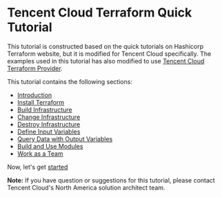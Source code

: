 # Tencent Cloud Terraform Quick Tutorial

This tutorial is constructed based on the quick tutorials on Hashicorp Terraform website, but it is modified for Tencent Cloud specifically. The examples used in this tutorial has also modified to use [Tencent Cloud Terraform Provider](https://registry.terraform.io/providers/tencentcloudstack/tencentcloud/latest/docs).

This tutorial contains the following sections:
- [Introduction](./docs/01-introduction.md)
- [Install Terraform](./docs/02-installation.md)
- [Build Infrastructure](./docs/03-build-infra.md)
- [Change Infrastructure](./docs/04-change-infra.md)
- [Destroy Infrastructure](./docs/05-destroy-infra.md)
- [Define Input Variables](./docs/06-define-inputs.md)
- [Query Data with Output Variables](./docs/07-query-outputs.md)
- [Build and Use Modules](./docs/08-build-with-modules.md)
- [Work as a Team](./docs/09-share-state.md)

Now, let's get [started](./docs/01-introduction.md)


**Note:** If you have question or suggestions for this tutorial, please contact Tencent Cloud's North America solution architect team.
